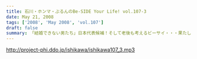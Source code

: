 ```yaml
---
title: 石川・ホンマ・ぶるんのBe-SIDE Your Life! vol.107-3
date: May 21, 2008
tags: ['2008', 'May 2008', 'vol.107']
draft: false
summary: 「結婚できない男たち」日本代表候補！そして老後も考えるビーサイ・・・果たして彼らに明るい未来はあるのか。そして次週、広島からの連絡はあるのか！？NAMAE
---
```


http://project-phi.ddo.jp/ishikawa/ishikawa107_3.mp3
